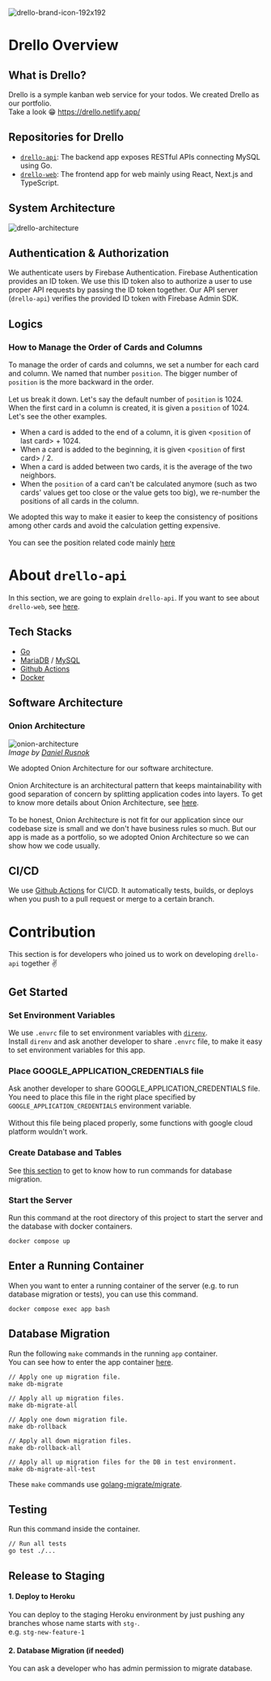 ![drello-brand-icon-192x192](https://user-images.githubusercontent.com/12164726/150669986-66933d5f-a6bc-4420-b9d7-dd48f8ad17f2.png)

# Drello Overview


## What is Drello?
Drello is a symple kanban web service for your todos. We created Drello as our portfolio. <br>
Take a look 😁 https://drello.netlify.app/


## Repositories for Drello
- [`drello-api`](https://github.com/setunas/drello-api): The backend app exposes RESTful APIs connecting MySQL using Go.
- [`drello-web`](https://github.com/setunas/drello-web): The frontend app for web mainly using React, Next.js and TypeScript.


## System Architecture
![drello-architecture](https://user-images.githubusercontent.com/12164726/150669120-874976a2-d8e2-43c3-aae4-0236bf900187.png)


## Authentication & Authorization
We authenticate users by Firebase Authentication. Firebase Authentication provides an ID token. We use this ID token also to authorize a user to use proper API requests by passing the ID token together. Our API server (`drello-api`) verifies the provided ID token with Firebase Admin SDK.


## Logics
### How to Manage the Order of Cards and Columns
To manage the order of cards and columns, we set a number for each card and column. We named that number `position`. The bigger number of `position` is the more backward in the order. <br>
<br>
Let us break it down. Let's say the default number of `position` is 1024. When the first card in a column is created, it is given a `position` of 1024. Let's see the other examples.
- When a card is added to the end of a column, it is given <`position` of last card> + 1024. 
- When a card is added to the beginning, it is given <`position` of first card> / 2. 
- When a card is added between two cards, it is the average of the two neighbors.
- When the `position` of a card can't be calculated anymore (such as two cards' values get too close or the value gets too big), we re-number the positions of all cards in the column.

We adopted this way to make it easier to keep the consistency of positions among other cards and avoid the calculation getting expensive.<br>
<br>
You can see the position related code mainly [here](https://github.com/setunas/drello-web/blob/develop/src/features/position/position.ts)






# About `drello-api`
In this section, we are going to explain `drello-api`. If you want to see about `drello-web`, see [here](https://github.com/setunas/drello-web/blob/develop/README.md#about-drello-web).

## Tech Stacks
- [Go](https://go.dev/)
- [MariaDB](https://mariadb.org/) / [MySQL](https://www.mysql.com/)
- [Github Actions](https://github.com/features/actions)
- [Docker](https://www.docker.com/)

## Software Architecture 
### Onion Architecture
![onion-architecture](https://user-images.githubusercontent.com/12164726/150693911-15137f0e-a54e-4d93-88e4-48d4b8a5d323.png)<br>
*Image by [Daniel Rusnok](https://dev.to/danielrusnok)*

We adopted Onion Architecture for our software architecture.<br>
<br>
Onion Architecture is an architectural pattern that keeps maintainability with good separation of concern by splitting application codes into layers. To get to know more details about Onion Architecture, see [here](https://marcoatschaefer.medium.com/onion-architecture-explained-building-maintainable-software-54996ff8e464).<br>
<br>
To be honest, Onion Architecture is not fit for our application since our codebase size is small and we don't have business rules so much. But our app is made as a portfolio, so we adopted Onion Architecture so we can show how we code usually.


## CI/CD
We use [Github Actions](https://github.com/features/actions) for CI/CD. It automatically tests, builds, or deploys when you push to a pull request or merge to a certain branch.

# Contribution
This section is for developers who joined us to work on developing `drello-api` together ✌️

## Get Started

### Set Environment Variables

We use `.envrc` file to set environment variables with [`direnv`](https://direnv.net/).<br>
Install `direnv` and ask another developer to share `.envrc` file, to make it easy to set environment variables for this app.


### Place GOOGLE_APPLICATION_CREDENTIALS file

Ask another developer to share GOOGLE_APPLICATION_CREDENTIALS file. <br>
You need to place this file in the right place specified by `GOOGLE_APPLICATION_CREDENTIALS` environment variable.<br><br>
Without this file being placed properly, some functions with google cloud platform wouldn't work.


### Create Database and Tables
See [this section](#database-migration) to get to know how to run commands for database migration.


### Start the Server

Run this command at the root directory of this project to start the server and the database with docker containers.

```
docker compose up
```

## Enter a Running Container

When you want to enter a running container of the server (e.g. to run database migration or tests), you can use this command.

```
docker compose exec app bash 
```


## Database Migration

Run the following `make` commands in the running `app` container.<br>
You can see how to enter the app container [here](#enter-a-container).

```
// Apply one up migration file.
make db-migrate

// Apply all up migration files.
make db-migrate-all

// Apply one down migration file.
make db-rollback

// Apply all down migration files.
make db-rollback-all

// Apply all up migration files for the DB in test environment.
make db-migrate-all-test
```

These `make` commands use [golang-migrate/migrate](https://github.com/golang-migrate/migrate).

## Testing

Run this command inside the container.

```
// Run all tests
go test ./...
```

## Release to Staging

#### 1. Deploy to Heroku

You can deploy to the staging Heroku environment by just pushing any branches whose name starts with `stg-`. <br>
e.g. `stg-new-feature-1`

#### 2. Database Migration (if needed)

You can ask a developer who has admin permission to migrate database.
